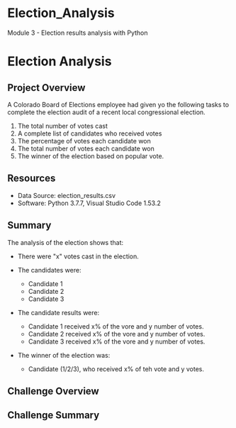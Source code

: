 # Election_Analysis
Module 3 - Election results analysis with Python

# Election Analysis

## Project Overview
A Colorado Board of Elections employee had given yo the following tasks to complete the election audit of a recent local congressional election.

 1. The total number of votes cast
 2. A complete list of candidates who received votes
 3. The percentage of votes each candidate won
 4. The total number of votes each candidate won
 5. The winner of the election based on popular vote. 

## Resources
- Data Source: election_results.csv
- Software: Python 3.7.7, Visual Studio Code 1.53.2

## Summary
The analysis of the election shows that:
- There were "x" votes cast in the election.
- The candidates were:
    - Candidate 1
    - Candidate 2
    - Candidate 3
 - The candidate results were:
    - Candidate 1 received x% of the vore and y number of votes.
    - Candidate 2 received x% of the vore and y number of votes.
    - Candidate 3 received x% of the vore and y number of votes.

  - The winner of the election was:
    -  Candidate (1/2/3), who received x% of teh vote and y votes.

## Challenge Overview

## Challenge Summary
